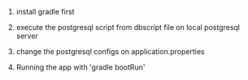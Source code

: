 1. install gradle first

2. execute the postgresql script from dbscript file on local postgresql server

3. change the postgresql configs on application.properties

4. Running the app with 'gradle bootRun'
